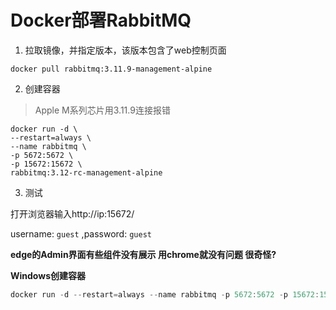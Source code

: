 # Docker部署RabbitMQ

1. 拉取镜像，并指定版本，该版本包含了web控制页面

```shell
docker pull rabbitmq:3.11.9-management-alpine
```
2. 创建容器
> Apple M系列芯片用3.11.9连接报错
```shell
docker run -d \
--restart=always \
--name rabbitmq \
-p 5672:5672 \
-p 15672:15672 \
rabbitmq:3.12-rc-management-alpine
```
3. 测试

打开浏览器输入http://ip:15672/ 

username: `guest` ,password: `guest`

**edge的Admin界面有些组件没有展示 用chrome就没有问题 很奇怪?**


**Windows创建容器**

```powershell
docker run -d --restart=always --name rabbitmq -p 5672:5672 -p 15672:15672 rabbitmq:3.11.9连接报错-management-alpine
```